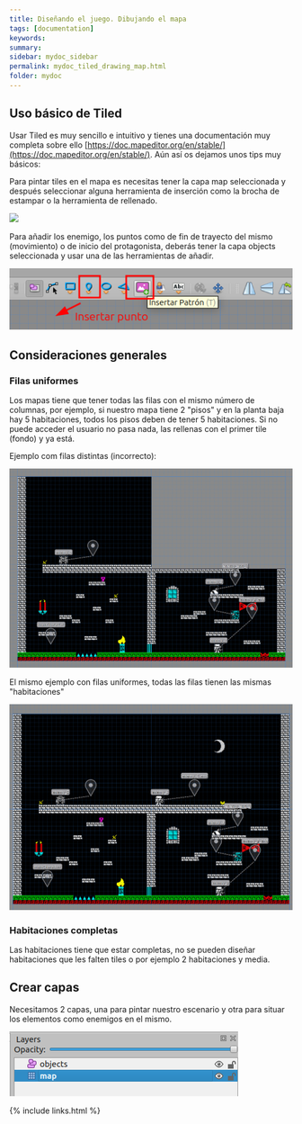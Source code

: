 ```yaml
---
title: Diseñando el juego. Dibujando el mapa
tags: [documentation]
keywords:
summary: 
sidebar: mydoc_sidebar
permalink: mydoc_tiled_drawing_map.html
folder: mydoc
---
```


## Uso básico de Tiled

Usar Tiled es muy sencillo e intuitivo y tienes una documentación muy completa sobre ello [https://doc.mapeditor.org/en/stable/](https://doc.mapeditor.org/en/stable/). Aún así os dejamos unos tips muy básicos:

Para pintar tiles en el mapa es necesitas tener la capa map seleccionada y después seleccionar alguna herramienta de inserción como la brocha de estampar o la herramienta de rellenado.

![](images/herramientas_añadir_tiles.png)

Para añadir los enemigo, los puntos como de fin de trayecto del mismo (movimiento) o de inicio del protagonista, deberás tener la capa objects seleccionada y usar una de las herramientas de añadir.

![](images/herramientas_insertar_en_cap_objects.png)

## Consideraciones generales

### Filas uniformes

Los mapas tiene que tener todas las filas con el mismo número de columnas, por ejemplo, si nuestro mapa tiene 2 "pisos" y en la planta baja hay 5 habitaciones, todos los pisos deben de tener 5 habitaciones. Si no puede acceder el usuario no pasa nada, las rellenas con el primer tile (fondo) y ya está.

Ejemplo com filas distintas (incorrecto):

![](images/mapa_filas_distintas.png)

El mismo ejemplo con filas uniformes, todas las filas tienen las mismas "habitaciones"

![](images/mapa_filas_iguales.png)

### Habitaciones completas

Las habitaciones tiene que estar completas, no se pueden diseñar habitaciones que les falten tiles o por ejemplo 2 habitaciones y media.

## Crear capas

Necesitamos 2 capas, una para pintar nuestro escenario y otra para situar los elementos como enemigos en el mismo.

![](./images/layers.png)

{% include links.html %}

